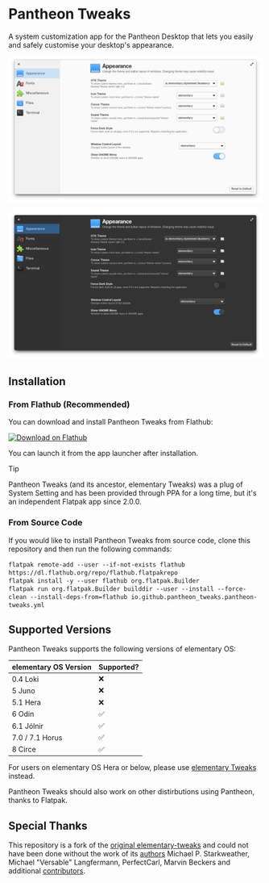 # Pantheon Tweaks
A system customization app for the Pantheon Desktop that lets you easily and safely customise your desktop's appearance.

![light screenshot](data/screenshot.png#gh-light-mode-only)

![dark screenshot](data/screenshot-dark.png#gh-dark-mode-only)

## Installation
### From Flathub (Recommended)
You can download and install Pantheon Tweaks from Flathub:

[<img src="https://flathub.org/assets/badges/flathub-badge-en.svg" width="160" alt="Download on Flathub">](https://flathub.org/apps/io.github.pantheon_tweaks.pantheon-tweaks)

You can launch it from the app launcher after installation.

> [!TIP]
> Pantheon Tweaks (and its ancestor, elementary Tweaks) was a plug of System Setting and has been provided through PPA for a long time, but it's an independent Flatpak app since 2.0.0.

### From Source Code
If you would like to install Pantheon Tweaks from source code, clone this repository and then run the following commands:

```
flatpak remote-add --user --if-not-exists flathub https://dl.flathub.org/repo/flathub.flatpakrepo
flatpak install -y --user flathub org.flatpak.Builder
flatpak run org.flatpak.Builder builddir --user --install --force-clean --install-deps-from=flathub io.github.pantheon_tweaks.pantheon-tweaks.yml
```

## Supported Versions
Pantheon Tweaks supports the following versions of elementary OS:

  elementary OS Version | Supported?      |
  --------------------- | --------------- |
  0.4 Loki              | ❌
  5 Juno                | ❌
  5.1 Hera              | ❌
  6 Odin                | ✅
  6.1 Jólnir            | ✅
  7.0 / 7.1 Horus       | ✅
  8 Circe               | ✅

For users on elementary OS Hera or below, please use [elementary Tweaks](https://github.com/elementary-tweaks/elementary-tweaks) instead.

Pantheon Tweaks should also work on other distirbutions using Pantheon, thanks to Flatpak.

## Special Thanks
This repository is a fork of the [original elementary-tweaks](https://launchpad.net/elementary-tweaks) and could not have been done without the work of its [authors](AUTHORS) Michael P. Starkweather, Michael "Versable" Langfermann, PerfectCarl, Marvin Beckers and additional [contributors](CONTRIBUTORS).
